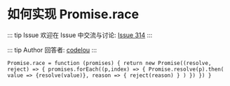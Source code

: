 # 如何实现 Promise.race



::: tip Issue 
 欢迎在 Issue 中交流与讨论: [Issue 314](https://github.com/shfshanyue/Daily-Question/issues/314) 
:::

::: tip Author 
回答者: [codelou](https://github.com/codelou) 
:::

`Promise.race = function (promises) {
   return new Promise((resolve, reject) => {
     promises.forEach((p,index) => {
         Promise.resolve(p).then(
            value => {resolve(value)},
            reason => {
              reject(reason)
            }
         )
     })
  })
}`
